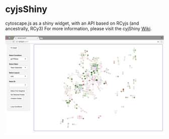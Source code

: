 # cyjsShiny
cytoscape.js as a shiny widget, with an API based on RCyjs (and ancestrally, RCy3)
For more information, please visit the cyjShiny [Wiki](https://github.com/paul-shannon/cyjShiny/wiki).

![model](ygModelImage.png)
